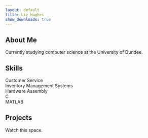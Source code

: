```yaml
---
layout: default
title: Liz Hughes
show_downloads: true
---
```

## About Me

Currently studying computer science at the University of Dundee.

## Skills

Customer Service  
Inventory Management Systems  
Hardware Assembly  
C  
MATLAB  

## Projects

Watch this space.
